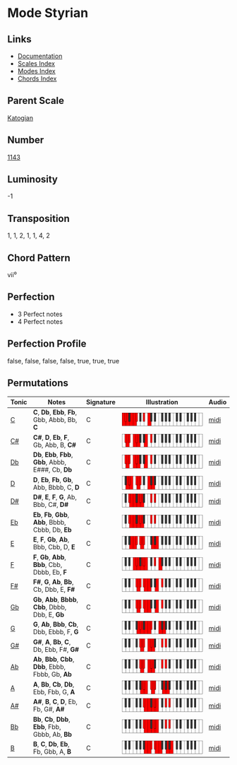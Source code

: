 # Mode Styrian

## Links

- [Documentation](README.md)
- [Scales Index](Scales.md)
- [Modes Index](Modes.md)
- [Chords Index](Chords.md)

## Parent Scale

[Katogian](ScaleKatogian.md)

## Number

[1143](https://ianring.com/musictheory/scales/1143)

## Luminosity

-1

## Transposition

1, 1, 2, 1, 1, 4, 2

## Chord Pattern

vii⁰

## Perfection

- 3 Perfect notes
- 4 Perfect notes

## Perfection Profile

false, false, false, false, true, true, true

## Permutations

| Tonic | Notes | Signature | Illustration | Audio |
|-------|-------|-----------|--------------|-------|
| [C](ModeCNaturalStyrian.md) | **C**, **Db**, **Ebb**, **Fb**, Gbb, Abbb, Bb, **C** | C | ![CNaturalStyrian](ModeCNaturalStyrian.png) | [midi](https://github.com/edipermadi/music/blob/main/docs/ModeCNaturalStyrian.mid?raw=true) |
| [C#](ModeCSharpStyrian.md) | **C#**, **D**, **Eb**, **F**, Gb, Abb, B, **C#** | C | ![CSharpStyrian](ModeCSharpStyrian.png) | [midi](https://github.com/edipermadi/music/blob/main/docs/ModeCSharpStyrian.mid?raw=true) |
| [Db](ModeDFlatStyrian.md) | **Db**, **Ebb**, **Fbb**, **Gbb**, Abbb, E###, Cb, **Db** | C | ![DFlatStyrian](ModeDFlatStyrian.png) | [midi](https://github.com/edipermadi/music/blob/main/docs/ModeDFlatStyrian.mid?raw=true) |
| [D](ModeDNaturalStyrian.md) | **D**, **Eb**, **Fb**, **Gb**, Abb, Bbbb, C, **D** | C | ![DNaturalStyrian](ModeDNaturalStyrian.png) | [midi](https://github.com/edipermadi/music/blob/main/docs/ModeDNaturalStyrian.mid?raw=true) |
| [D#](ModeDSharpStyrian.md) | **D#**, **E**, **F**, **G**, Ab, Bbb, C#, **D#** | C | ![DSharpStyrian](ModeDSharpStyrian.png) | [midi](https://github.com/edipermadi/music/blob/main/docs/ModeDSharpStyrian.mid?raw=true) |
| [Eb](ModeEFlatStyrian.md) | **Eb**, **Fb**, **Gbb**, **Abb**, Bbbb, Cbbb, Db, **Eb** | C | ![EFlatStyrian](ModeEFlatStyrian.png) | [midi](https://github.com/edipermadi/music/blob/main/docs/ModeEFlatStyrian.mid?raw=true) |
| [E](ModeENaturalStyrian.md) | **E**, **F**, **Gb**, **Ab**, Bbb, Cbb, D, **E** | C | ![ENaturalStyrian](ModeENaturalStyrian.png) | [midi](https://github.com/edipermadi/music/blob/main/docs/ModeENaturalStyrian.mid?raw=true) |
| [F](ModeFNaturalStyrian.md) | **F**, **Gb**, **Abb**, **Bbb**, Cbb, Dbbb, Eb, **F** | C | ![FNaturalStyrian](ModeFNaturalStyrian.png) | [midi](https://github.com/edipermadi/music/blob/main/docs/ModeFNaturalStyrian.mid?raw=true) |
| [F#](ModeFSharpStyrian.md) | **F#**, **G**, **Ab**, **Bb**, Cb, Dbb, E, **F#** | C | ![FSharpStyrian](ModeFSharpStyrian.png) | [midi](https://github.com/edipermadi/music/blob/main/docs/ModeFSharpStyrian.mid?raw=true) |
| [Gb](ModeGFlatStyrian.md) | **Gb**, **Abb**, **Bbbb**, **Cbb**, Dbbb, Dbb, E, **Gb** | C | ![GFlatStyrian](ModeGFlatStyrian.png) | [midi](https://github.com/edipermadi/music/blob/main/docs/ModeGFlatStyrian.mid?raw=true) |
| [G](ModeGNaturalStyrian.md) | **G**, **Ab**, **Bbb**, **Cb**, Dbb, Ebbb, F, **G** | C | ![GNaturalStyrian](ModeGNaturalStyrian.png) | [midi](https://github.com/edipermadi/music/blob/main/docs/ModeGNaturalStyrian.mid?raw=true) |
| [G#](ModeGSharpStyrian.md) | **G#**, **A**, **Bb**, **C**, Db, Ebb, F#, **G#** | C | ![GSharpStyrian](ModeGSharpStyrian.png) | [midi](https://github.com/edipermadi/music/blob/main/docs/ModeGSharpStyrian.mid?raw=true) |
| [Ab](ModeAFlatStyrian.md) | **Ab**, **Bbb**, **Cbb**, **Dbb**, Ebbb, Fbbb, Gb, **Ab** | C | ![AFlatStyrian](ModeAFlatStyrian.png) | [midi](https://github.com/edipermadi/music/blob/main/docs/ModeAFlatStyrian.mid?raw=true) |
| [A](ModeANaturalStyrian.md) | **A**, **Bb**, **Cb**, **Db**, Ebb, Fbb, G, **A** | C | ![ANaturalStyrian](ModeANaturalStyrian.png) | [midi](https://github.com/edipermadi/music/blob/main/docs/ModeANaturalStyrian.mid?raw=true) |
| [A#](ModeASharpStyrian.md) | **A#**, **B**, **C**, **D**, Eb, Fb, G#, **A#** | C | ![ASharpStyrian](ModeASharpStyrian.png) | [midi](https://github.com/edipermadi/music/blob/main/docs/ModeASharpStyrian.mid?raw=true) |
| [Bb](ModeBFlatStyrian.md) | **Bb**, **Cb**, **Dbb**, **Ebb**, Fbb, Gbbb, Ab, **Bb** | C | ![BFlatStyrian](ModeBFlatStyrian.png) | [midi](https://github.com/edipermadi/music/blob/main/docs/ModeBFlatStyrian.mid?raw=true) |
| [B](ModeBNaturalStyrian.md) | **B**, **C**, **Db**, **Eb**, Fb, Gbb, A, **B** | C | ![BNaturalStyrian](ModeBNaturalStyrian.png) | [midi](https://github.com/edipermadi/music/blob/main/docs/ModeBNaturalStyrian.mid?raw=true) |
